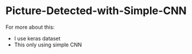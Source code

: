 # Picture-Detected-with-Simple-CNN

For more about this:
- I use keras dataset
- This only using simple CNN
